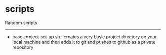 # scripts

Random scripts

*****


- base-project-set-up.sh : creates a very basic project directory on your local machine and then adds it to git and pushes to github as a private repository
